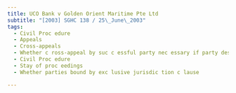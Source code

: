 ```yaml
---
title: UCO Bank v Golden Orient Maritime Pte Ltd 
subtitle: "[2003] SGHC 138 / 25\_June\_2003"
tags:
  - Civil Proc edure
  - Appeals
  - Cross-appeals
  - Whether c ross-appeal by suc c essful party nec essary if party desires to argue that the judge below should have ruled on an alternative ground in its favour.
  - Civil Proc edure
  - Stay of proc eedings
  - Whether parties bound by exc lusive jurisdic tion c lause

---
```


